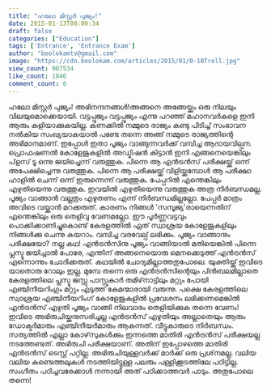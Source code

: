```yaml
---
title: "ഹലോ മിസ്റ്റര്‍ പുജ്യം!"
date: 2015-01-13T08:00:34
draft: false
categories: ["Education"]
tags: ['Entrance', 'Entrance Exam']
author: "boolokamtv@gmail.com"
image: "https://cdn.boolokam.com/articles/2015/01/0-10Troll.jpg"
view_count: 907534
like_count: 1846
comment_count: 0
---
```


ഹലോ മിസ്റ്റര്‍ പുജ്യം! അഭിനന്ദനങ്ങള്‍!അങ്ങനെ അങ്ങേയ്ക്കും ഒരു നിലയും വിലയുമൊക്കെയായി. വട്ടപ്പൂജ്യം വട്ടപ്പൂജ്യം എന്നു പറഞ്ഞ് മഹാനവര്‍കളെ ഇനി ആരും കളിയാക്കുകയില്ല. കണക്കില്‍ നമ്മുടെ രാജ്യം കണ്ടു പിടിച്ച് സംഭാവന നല്‍കിയ സംഖ്യയാകയാല്‍ പണ്ടേ തന്നെ അങ്ങ് നമ്മുടെ രാജ്യത്തിന്റെ അഭിമാനമാണ്. ഇപ്പോള്‍ ഇതാ പൂജ്യം വാങ്ങുന്നവര്‍ക്ക് വമ്പിച്ച ആദായവില്പന. പ്രൊഫഷണല്‍ കോളേജുകളില്‍ അഡ്മിഷന്‍ കിട്ടാന്‍ ഇനി എങ്ങനെയെങ്കിലും പ്‌ളസ് ടൂ ഒന്നു ജയിച്ചെന്ന് വരുത്തുക. പിന്നെ ആ എന്‍ട്രന്‍സ് പരീക്ഷയ്ക്ക് ഒന്ന് അപേക്ഷിച്ചെന്നു വരുത്തുക. പിന്നെ ആ പരീക്ഷയ്ക്ക് വിളിയ്ക്കുമ്പോള്‍ ആ പരീക്ഷാ ഹാളില്‍ ചെന്ന് ഒന്ന് ഇരുന്നെന്ന് വരുത്തുക. പേപ്പറില്‍ എന്തെങ്കിലും എഴുതിയെന്നു വരുത്തുക. ഇവയില്‍ എഴുതിയെന്നു വരുത്തുക അത്ര നിര്‍ബന്ധമല്ല. പൂജ്യം വാങ്ങാന്‍ വല്ലതും എഴുതണം എന്ന് നിര്‍ബന്ധമില്ലല്ലോ. പേപ്പര്‍ മാത്രം അവിടെ വയ്ക്കാന്‍ മറക്കരുത്. കാരണം നിങ്ങള്‍ 'സമ്പൂജ്യ'രായെന്നതിന് എന്തെങ്കിലും ഒരു തെളിവു വേണമല്ലോ. ഈ പൂര്‍ണ്ണവട്ടവും പൊക്കിക്കാണിച്ചുകൊണ്ട് കേരളത്തില്‍ ഏത് സ്വാശ്രയ കോളേജുകളിലും നിങ്ങള്‍ക്കു ചെന്നു കയറാം. വമ്പിച്ച വരവേല്പ് ലഭിക്കും. പൂജ്യം വാങ്ങാനും പരീക്ഷയോ? നല്ല കഥ! എന്‍ട്രന്‍സിനു പൂജ്യം വാങ്ങിയാല്‍ മതിയെങ്കില്‍ പിന്നെ പ്ലസ്ടൂ ജയിച്ചാല്‍ പോരേ, എന്തിന് അങ്ങനെയൊരു മെനക്കെടുത്ത് എന്‍ട്രന്‍സ് എന്നൊന്നും ചോദിക്കരുത്. കഥയില്‍ ചോദ്യമില്ലാത്തതുപോലെ. യുക്തിയ്ക്ക് ഇവിടെ യാതൊരു റോലും ഇല്ല. മുമ്പേ തന്നെ ഒരു എന്‍ട്രന്‍സിന്റെയും പിന്‍ബലമില്ലാതെ കേരളത്തിലെ പ്ലസ്ടൂ ജസ്റ്റു പാസ്സുകാര്‍ തമിഴ്‌നാട്ടിലും മറ്റും പോയി എഞ്ചിനീയറിംഗും മറ്റും എടുത്ത് കേമന്മാരായി വരുന്നു. പക്ഷെ കേരളത്തിലെ സ്വാശ്രയ എഞ്ചിനീയറിംഗ് കോളേജുകളില്‍ പ്രവേശനം ലഭിക്കണമെങ്കില്‍ എന്‍ട്രന്‍സ് എഴുതി പൂജ്യം വാങ്ങി നിലവാരം തെളിയിക്കുക തന്നെ വേണം! ഇവിടെ അഭിരുചിയ്ക്കനുസരിച്ചല്ല എന്‍ട്രന്‍സ് എഴുതിയും അല്ലാതെയും ആരും ഡോക്ടര്‍മാരും എഞ്ചിനീയര്‍മാരും ആകുന്നത്. വീട്ടുകാരുടെ നിര്‍ബന്ധം. സത്യത്തില്‍ എല്ലാ കോഴ്‌സുകള്‍ക്കും ഇന്നത്തെ മാതിരി എന്‍ട്രന്‍സ് പരീക്ഷയല്ല നടത്തേണ്ടത്. അഭിരുചി പരീക്ഷയാണ്. അതിന് ഇപ്പോഴത്തെ മാതിരി എന്‍ട്രന്‍സ് ടെസ്റ്റ് പറ്റില്ല. അഭിരുചിയുള്ളവര്‍ക്ക് മാര്‍ക്ക് ഒരു പ്രശ്‌നമല്ല. വലിയ വലിയ കണ്ടെത്തലുകള്‍ നടത്തിയിട്ടുള്ള പലരും പള്ളിക്കൂടത്തിലേ പഠിട്ടില്ല. സംഗീതം പഠിച്ചവരേക്കാള്‍ നന്നായി അത് പഠിക്കാത്തവര്‍ പാടും. അതുപോലെ തന്നെ!
